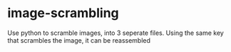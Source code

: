 # image-scrambling
Use python to scramble images, into 3 seperate files. Using the same key that scrambles the image, it can be reassembled
